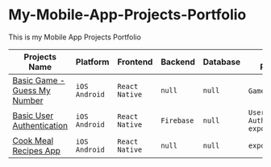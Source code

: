 # My-Mobile-App-Projects-Portfolio
This is my Mobile App Projects Portfolio

|Projects Name|Platform|Frontend|Backend|Database|Special Remarks|
|---|---|---|---|---|---|
|[Basic Game - Guess My Number](https://github.com/MaxMA2000/My-Mobile-App-Projects-Portfolio/tree/Guess-My-Number-Game)|`iOS` `Android`|`React Native`|`null`|`null`| `Game-Play` `expo`|
|[Basic User Authentication](https://github.com/MaxMA2000/My-Mobile-App-Projects-Portfolio/tree/Basic-User-Login-Authentication)|`iOS` `Android`|`React Native`|`Firebase`|`null`|`User Authentication` `expo`|
|[Cook Meal Recipes App](https://github.com/MaxMA2000/My-Mobile-App-Projects-Portfolio/tree/Cook-Meal-Recipes)|`iOS` `Android`|`React Native`|`null`|`null`| `expo`|
